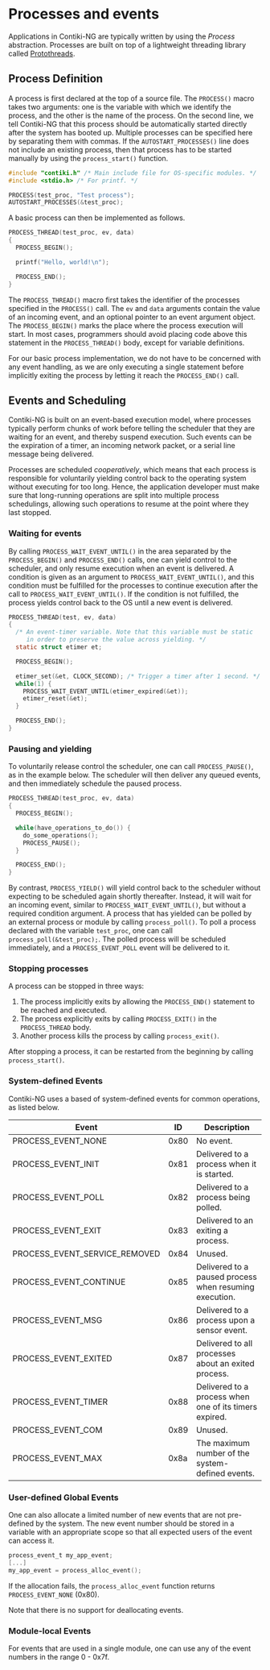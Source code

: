# Processes and events

Applications in Contiki-NG are typically written by using the _Process_ abstraction. Processes are built on top of a lightweight threading library called [Protothreads](http://dl.acm.org/citation.cfm?id=1182811).

## Process Definition

A process is first declared at the top of a source file. The `PROCESS()` macro takes two arguments: one is the variable with which we identify the process, and the other is the name of the process. On the second line, we tell Contiki-NG that this process should be automatically started directly after the system has booted up. Multiple processes can be specified here by separating them with commas. If the `AUTOSTART_PROCESSES()` line does not include an existing process, then that process has to be started manually by using the `process_start()` function.

```c
#include "contiki.h" /* Main include file for OS-specific modules. */
#include <stdio.h> /* For printf. */

PROCESS(test_proc, "Test process");
AUTOSTART_PROCESSES(&test_proc);
```

A basic process can then be implemented as follows.

```c
PROCESS_THREAD(test_proc, ev, data)
{
  PROCESS_BEGIN();

  printf("Hello, world!\n");

  PROCESS_END();
}
```

The `PROCESS_THREAD()` macro first takes the identifier of the processes specified in the `PROCESS()` call. The `ev` and `data` arguments contain the value of an incoming event, and an optional pointer to an event argument object. The `PROCESS_BEGIN()` marks the place where the process execution will start. In most cases, programmers should avoid placing code above this statement in the `PROCESS_THREAD()` body, except for variable definitions.

For our basic process implementation, we do not have to be concerned with any event handling, as we are only executing a single statement before implicitly exiting the process by letting it reach the `PROCESS_END()` call.

## Events and Scheduling

Contiki-NG is built on an event-based execution model, where processes typically perform chunks of work before telling the scheduler that they are waiting for an event, and thereby suspend execution. Such events can be the expiration of a timer, an incoming network packet, or a serial line message being delivered.

Processes are scheduled _cooperatively_, which means that each process is responsible for voluntarily yielding control back to the operating system without executing for too long. Hence, the application developer must make sure that long-running operations are split into multiple process schedulings, allowing such operations to resume at the point where they last stopped.

### Waiting for events

By calling `PROCESS_WAIT_EVENT_UNTIL()` in the area separated by the `PROCESS_BEGIN()` and `PROCESS_END()` calls, one can yield control to the scheduler, and only resume execution when an event is delivered. A condition is given as an argument to `PROCESS_WAIT_EVENT_UNTIL()`, and this condition must be fulfilled for the processes to continue execution after the call to `PROCESS_WAIT_EVENT_UNTIL()`. If the condition is not fulfilled, the process yields control back to the OS until a new event is delivered.

```c
PROCESS_THREAD(test, ev, data)
{
  /* An event-timer variable. Note that this variable must be static
     in order to preserve the value across yielding. */
  static struct etimer et;

  PROCESS_BEGIN();

  etimer_set(&et, CLOCK_SECOND); /* Trigger a timer after 1 second. */
  while(1) {
    PROCESS_WAIT_EVENT_UNTIL(etimer_expired(&et));
    etimer_reset(&et);
  }

  PROCESS_END();
}

```

### Pausing and yielding

To voluntarily release control the scheduler, one can call `PROCESS_PAUSE()`, as in the example below. The scheduler will then deliver any queued events, and then immediately schedule the paused process.

```c
PROCESS_THREAD(test_proc, ev, data)
{
  PROCESS_BEGIN();

  while(have_operations_to_do()) {
    do_some_operations();
    PROCESS_PAUSE();
  }

  PROCESS_END();
}
```

By contrast, `PROCESS_YIELD()` will yield control back to the scheduler without expecting to be scheduled again shortly thereafter. Instead, it will wait for an incoming event, similar to `PROCESS_WAIT_EVENT_UNTIL()`, but without a required condition argument. A process that has yielded can be polled by an external process or module by calling `process_poll()`.
To poll a process declared with the variable `test_proc`, one can call `process_poll(&test_proc);`. The polled process will be scheduled immediately, and a `PROCESS_EVENT_POLL` event will be delivered to it.

### Stopping processes

A process can be stopped in three ways:
1. The process implicitly exits by allowing the `PROCESS_END()` statement to be reached and executed.
2. The process explicitly exits by calling `PROCESS_EXIT()` in the `PROCESS_THREAD` body.
3. Another process kills the process by calling `process_exit()`.

After stopping a process, it can be restarted  from the beginning by calling `process_start()`.

### System-defined Events

Contiki-NG uses a based of system-defined events for common operations, as listed below.

|Event                         | ID   | Description                                            |
|------------------------------|------|--------------------------------------------------------|
|PROCESS_EVENT_NONE            | 0x80 | No event.                                              |
|PROCESS_EVENT_INIT            | 0x81 | Delivered to a process when it is started.             |
|PROCESS_EVENT_POLL            | 0x82 | Delivered to a process being polled.                   |
|PROCESS_EVENT_EXIT            | 0x83 | Delivered to an exiting a process.                     |
|PROCESS_EVENT_SERVICE_REMOVED | 0x84 | Unused.                                                |
|PROCESS_EVENT_CONTINUE        | 0x85 | Delivered to a paused process when resuming execution. |
|PROCESS_EVENT_MSG             | 0x86 | Delivered to a process upon a sensor event.            |
|PROCESS_EVENT_EXITED          | 0x87 | Delivered to all processes about an exited process.    |
|PROCESS_EVENT_TIMER           | 0x88 | Delivered to a process when one of its timers expired. |
|PROCESS_EVENT_COM             | 0x89 | Unused.                                                |
|PROCESS_EVENT_MAX             | 0x8a | The maximum number of the system-defined events.       |

### User-defined Global Events

One can also allocate a limited number of new events that are not pre-defined by the system. The new event number should be stored in a variable with an appropriate scope so that all expected users of the event can access it.

```c
process_event_t my_app_event;
[...]
my_app_event = process_alloc_event();
```

If the allocation fails, the `process_alloc_event` function returns `PROCESS_EVENT_NONE` (0x80).

Note that there is no support for deallocating events.

### Module-local Events

For events that are used in a single module, one can use any of the event numbers in the range 0 - 0x7f.
